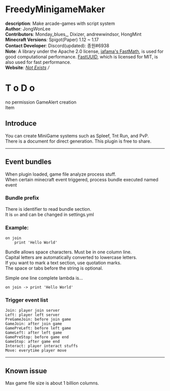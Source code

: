 # FreedyMinigameMaker
**description**_:_ Make arcade-games with script system  
**Author**_:_  JongWonLee  
**Contributors**_:_ Monday_blues_, Dixizer, andrewwindsor, HongMint  
**Minecraft Versions**_:_ Spigot(Paper) 1.12 ~ 1.17  
**Contact Developer**_:_ Discord(updated): 종원#6938   
**Note**_:_ A library under the Apache 2.0 license, [jafama's FastMath](https://github.com/jeffhain/jafama), is used for good computational performance. [FastUUID](https://github.com/jchambers/fast-uuid), which is licensed for MIT, is also used for fast performance.  
**Website**_:_ [_Not Exists_]() */* 

# T o D o 
no permission GameAlert creation  
Item 

## Introduce
You can create MiniGame systems such as Spleef, Tnt Run, and PvP.  
There is a document for direct generation. This plugin is free to share.

---

## Event bundles

When plugin loaded, game file analyze process stuff.  
When certain minecraft event triggered, process bundle executed named event

###  Bundle prefix
There is identifier to read bundle section.  
It is `on` and can be changed in settings.yml 

### Example:
```
on join
    print 'Hello World'
```

Bundle allows space characters. Must be in one column line.  
Capital letters are automatically converted to lowercase letters.  
If you want to mark a text section, use quotation marks.   
The space or tabs before the string is optional.  

Simple one line complete lambda is...
```
on join -> print 'Hello World'
```

### Trigger event list

```
Join: player join server
Left: player left server
PreGameJoin: before join game
GameJoin: after join game
GamePreLeft: before left game
GameLeft: after left game
GamePreStop: before game end
GameStop: after game end
Interact: player interact stuffs
Move: everytime player move
```

---

## Known issue
Max game file size is about 1 billion columns.  
